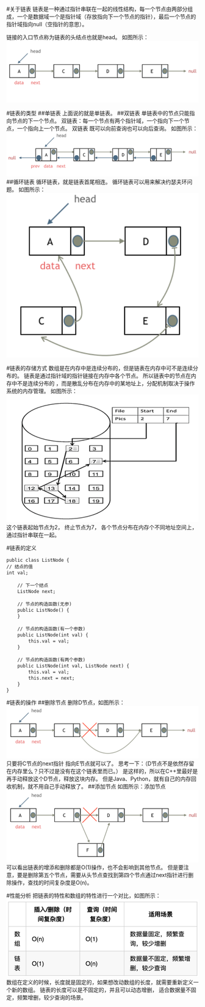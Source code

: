 #关于链表
链表是一种通过指针串联在一起的线性结构，每一个节点由两部分组成，一个是数据域一个是指针域（存放指向下一个节点的指针），最后一个节点的指针域指向null（空指针的意思）。

链接的入口节点称为链表的头结点也就是head。
如图所示：
![单链表](/src/main/algorithm/No2_链表/picture/单链表.png)

#链表的类型
##单链表
上面说的就是单链表。
##双链表
单链表中的节点只能指向节点的下一个节点。
双链表：每一个节点有两个指针域，一个指向下一个节点，一个指向上一个节点。
双链表 既可以向前查询也可以向后查询。
如图所示：
![双链表](/src/main/algorithm/No2_链表/picture/双链表.png)
##循环链表
循环链表，就是链表首尾相连。
循环链表可以用来解决约瑟夫环问题。
如图所示：
![循环链表](/src/main/algorithm/No2_链表/picture/循环链表.png)

#链表的存储方式
数组是在内存中是连续分布的，但是链表在内存中可不是连续分布的。
链表是通过指针域的指针链接在内存中各个节点。
所以链表中的节点在内存中不是连续分布的 ，而是散乱分布在内存中的某地址上，分配机制取决于操作系统的内存管理。
如图所示：
![链表存储方式](/src/main/algorithm/No2_链表/picture/链表存储方式.png)
这个链表起始节点为2， 终止节点为7， 各个节点分布在内存个不同地址空间上，通过指针串联在一起。

#链表的定义
```
public class ListNode {
// 结点的值
int val;

    // 下一个结点
    ListNode next;

    // 节点的构造函数(无参)
    public ListNode() {
    }

    // 节点的构造函数(有一个参数)
    public ListNode(int val) {
        this.val = val;
    }

    // 节点的构造函数(有两个参数)
    public ListNode(int val, ListNode next) {
        this.val = val;
        this.next = next;
    }
}
```

#链表的操作
##删除节点
删除D节点，如图所示：
![删除节点](/src/main/algorithm/No2_链表/picture/删除节点.png)
只要将C节点的next指针 指向E节点就可以了。
思考一下：（D节点不是依然存留在内存里么？只不过是没有在这个链表里而已。）
是这样的，所以在C++里最好是再手动释放这个D节点，释放这块内存。
但是Java、Python，就有自己的内存回收机制，就不用自己手动释放了。
##添加节点
如图所示：添加节点
![添加节点](/src/main/algorithm/No2_链表/picture/添加节点.png)
可以看出链表的增添和删除都是O(1)操作，也不会影响到其他节点。
但是要注意，要是删除第五个节点，需要从头节点查找到第四个节点通过next指针进行删除操作，查找的时间复杂度是O(n)。

#性能分析
把链表的特性和数组的特性进行一个对比，如图所示：
![性能分析](/src/main/algorithm/No2_链表/picture/性能分析.png)
数组在定义的时候，长度就是固定的，如果想改动数组的长度，就需要重新定义一个新的数组。
链表的长度可以是不固定的，并且可以动态增删， 适合数据量不固定，频繁增删，较少查询的场景。